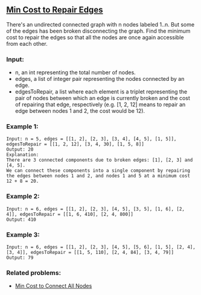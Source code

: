 ## [Min Cost to Repair Edges](https://leetcode.com/discuss/interview-question/357310)

There's an undirected connected graph with n nodes labeled 1..n. But some of the edges has been broken disconnecting the graph. Find the minimum cost to repair the edges so that all the nodes are once again accessible from each other.

### Input:

* n, an int representing the total number of nodes.
* edges, a list of integer pair representing the nodes connected by an edge.
* edgesToRepair, a list where each element is a triplet representing the pair of nodes between which an edge is currently broken and the cost of repairing that edge, respectively (e.g. [1, 2, 12] means to repair an edge between nodes 1 and 2, the cost would be 12).

### Example 1:
```
Input: n = 5, edges = [[1, 2], [2, 3], [3, 4], [4, 5], [1, 5]], edgesToRepair = [[1, 2, 12], [3, 4, 30], [1, 5, 8]]
Output: 20
Explanation:
There are 3 connected components due to broken edges: [1], [2, 3] and [4, 5].
We can connect these components into a single component by repairing the edges between nodes 1 and 2, and nodes 1 and 5 at a minimum cost 12 + 8 = 20.
```

### Example 2:
```
Input: n = 6, edges = [[1, 2], [2, 3], [4, 5], [3, 5], [1, 6], [2, 4]], edgesToRepair = [[1, 6, 410], [2, 4, 800]]
Output: 410
```

### Example 3:
```
Input: n = 6, edges = [[1, 2], [2, 3], [4, 5], [5, 6], [1, 5], [2, 4], [3, 4]], edgesToRepair = [[1, 5, 110], [2, 4, 84], [3, 4, 79]]
Output: 79
```

### Related problems:
* [Min Cost to Connect All Nodes](https://leetcode.com/discuss/interview-question/356981)

